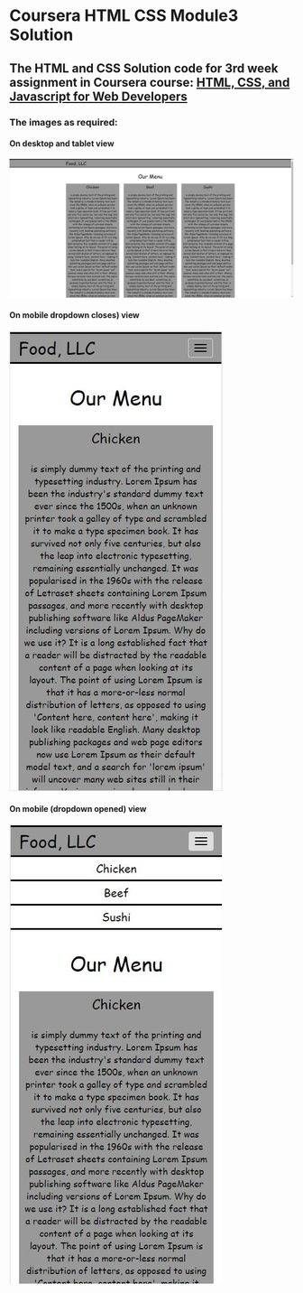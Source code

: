 # Coursera HTML CSS Module3 Solution
## The HTML and CSS Solution code for 3rd week assignment in Coursera course: [HTML, CSS, and Javascript for Web Developers](https://www.coursera.org/learn/html-css-javascript-for-web-developers)

### The images as required:
#### On desktop and tablet view 
![large](/images/lg-view.png)
#### On mobile dropdown closes) view
![small](/images/sm-view.png)
#### On mobile (dropdown opened) view
![small](/images/sm2-view.png)
